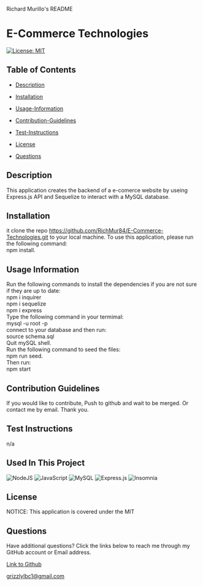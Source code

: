 Richard Murillo's README

 # E-Commerce Technologies

[![License: MIT](https://img.shields.io/badge/License-MIT-yellow.svg)](https://opensource.org/licenses/MIT)

## Table of Contents

 * [Description](#description)

 * [Installation](#installation)

 * [Usage-Information](#usage-information)

 * [Contribution-Guidelines](#contribution-guidelines)

 * [Test-Instructions](#test-instructions)

 * [License](#license)

 * [Questions](#questions)

## Description

This application creates the backend of a e-comerce website by useing Express.js API and Sequelize to interact with a MySQL database.

## Installation

it clone the repo https://github.com/RichMur84/E-Commerce-Technologies.git to your local machine. To use this application, please run the following command: 
<br>
npm install.

## Usage Information

Run the following commands to install the dependencies if you are not sure if they are up to date:
<br>
npm i inquirer
<br>
npm i sequelize
<br>
npm i express
<br>
 Type the following command in your termimal:
 <br>
 mysql -u root -p 
 <br>
 connect to your database and then run:
 <br>
 source schema.sql 
 <br>
 Quit mySQL shell. 
 <br>
 Run the following command to seed the files:
 <br>
 npm run seed. 
 <br>
 Then run: 
 <br>
 npm start

## Contribution Guidelines

If you would like to contribute, Push to github and wait to be merged. Or contact me by email. Thank you.

## Test Instructions

n/a

## Used In This Project
![NodeJS](https://img.shields.io/badge/node.js-6DA55F?style=for-the-badge&logo=node.js&logoColor=white)
![JavaScript](https://img.shields.io/badge/javascript-%23323330.svg?style=for-the-badge&logo=javascript&logoColor=%23F7DF1E)
![MySQL](https://img.shields.io/badge/mysql-%2300f.svg?style=for-the-badge&logo=mysql&logoColor=white)
![Express.js](https://img.shields.io/badge/express.js-%23404d59.svg?style=for-the-badge&logo=express&logoColor=%2361DAFB)
![Insomnia](https://img.shields.io/badge/Insomnia-black?style=for-the-badge&logo=insomnia&logoColor=5849BE)

## License

NOTICE: This application is covered under the MIT

## Questions

Have additional questions? Click the links below to reach me through my GitHub account or Email address.

[Link to Github](https://github.com/https://github.com/RichMur84)

<a href="mailto:grizzlylbc1@gmail.com">grizzlylbc1@gmail.com</a>

